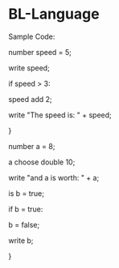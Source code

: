 # BL-Language

Sample Code:

number speed = 5;

write speed;

if speed > 3:

speed add 2;

write "The speed is: " + speed;

}

number a = 8;

a choose double 10;

write "and a is worth: " + a;

is b = true;

if b = true:

b = false;

write b;

}

